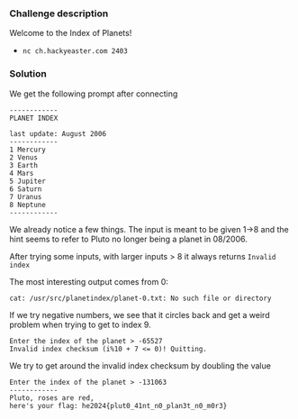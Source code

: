 ### Challenge description
Welcome to the Index of Planets!

- `nc ch.hackyeaster.com 2403`

### Solution

We get the following prompt after connecting
```
------------  
PLANET INDEX  
  
last update: August 2006  
------------  
1 Mercury  
2 Venus  
3 Earth  
4 Mars  
5 Jupiter  
6 Saturn  
7 Uranus  
8 Neptune  
------------
```

We already notice a few things.
The input is meant to be given 1->8 and the hint seems to refer to Pluto no longer being a planet in 08/2006.

After trying some inputs, with larger inputs > 8 it always returns `Invalid index`

The most interesting output comes from 0:
```
cat: /usr/src/planetindex/planet-0.txt: No such file or directory
```

If we try negative numbers, we see that it circles back and get a weird problem when trying to get to index 9.

```
Enter the index of the planet > -65527  
Invalid index checksum (i%10 + 7 <= 0)! Quitting.
```

We try to get around the invalid index checksum by doubling the value

```
Enter the index of the planet > -131063  
------------  
Pluto, roses are red,  
here's your flag: he2024{plut0_41nt_n0_plan3t_n0_m0r3}
```